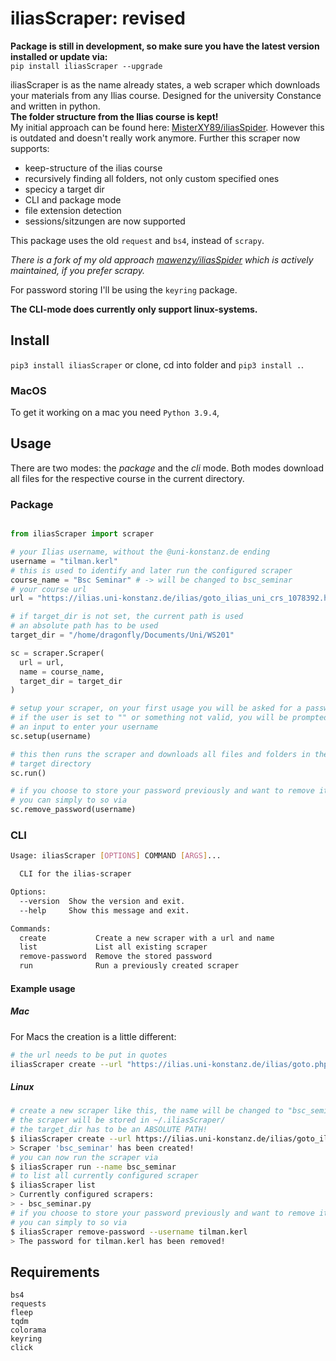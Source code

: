 # iliasScraper: revised

**Package is still in development, so make sure you have the latest version installed or update via:** <br>
`pip install iliasScraper --upgrade`

iliasScraper is as the name already states, a web scraper which downloads your
materials from any Ilias course. Designed for the university Constance and written in python. <br>
**The folder structure from the Ilias course is kept!** <br>
My initial approach can be found here: [MisterXY89/iliasSpider](https://github.com/MisterXY89/iliasSpider). However this is outdated and doesn't really work anymore. Further this scraper
now supports:
  - keep-structure of the ilias course
  - recursively finding all folders, not only custom specified ones
  - specicy a target dir
  - CLI and package mode
  - file extension detection
  - sessions/sitzungen are now supported

This package uses the old `request` and `bs4`, instead of `scrapy`.

*There is a fork of my old approach [mawenzy/iliasSpider](https://github.com/mawenzy/iliasSpider)
which is actively maintained, if you prefer scrapy.*

For password storing I'll be using the `keyring` package.

**The CLI-mode does currently only support linux-systems.**

## Install

`pip3 install iliasScraper`
or clone, cd into folder and `pip3 install .`.

### MacOS
To get it working on a mac you need `Python 3.9.4`,

## Usage
There are two modes: the *package* and the *cli* mode. Both modes download all files for the respective course in the current directory.


### Package

```python

from iliasScraper import scraper

# your Ilias username, without the @uni-konstanz.de ending
username = "tilman.kerl"
# this is used to identify and later run the configured scraper
course_name = "Bsc Seminar" # -> will be changed to bsc_seminar
# your course url
url = "https://ilias.uni-konstanz.de/ilias/goto_ilias_uni_crs_1078392.html"

# if target_dir is not set, the current path is used
# an absolute path has to be used
target_dir = "/home/dragonfly/Documents/Uni/WS201"

sc = scraper.Scraper(
  url = url,
  name = course_name,
  target_dir = target_dir
)

# setup your scraper, on your first usage you will be asked for a password
# if the user is set to "" or something not valid, you will be prompted
# an input to enter your username
sc.setup(username)

# this then runs the scraper and downloads all files and folders in the
# target directory
sc.run()

# if you choose to store your password previously and want to remove it,
# you can simply to so via
sc.remove_password(username)
```


### CLI
```bash
Usage: iliasScraper [OPTIONS] COMMAND [ARGS]...

  CLI for the ilias-scraper

Options:
  --version  Show the version and exit.
  --help     Show this message and exit.

Commands:
  create           Create a new scraper with a url and name
  list             List all existing scraper
  remove-password  Remove the stored password
  run              Run a previously created scraper
```
#### Example usage

##### Mac

For Macs the creation is a little different:

```bash
# the url needs to be put in quotes
iliasScraper create --url "https://ilias.uni-konstanz.de/ilias/goto.php?target=crs_1186878" --username tilman.kerl --course-name "Vertragsrecht" --target-dir "/Users/tilman/Desktop/UNI/Jura"
```

##### Linux

```bash
# create a new scraper like this, the name will be changed to "bsc_seminar"
# the scraper will be stored in ~/.iliasScraper/
# the target_dir has to be an ABSOLUTE PATH!
$ iliasScraper create --url https://ilias.uni-konstanz.de/ilias/goto_ilias_uni_crs_1078392.html --username tilman.kerl --course-name "bsc seminar" --target-dir /home/dragonfly/Documents/Uni/WS201
> Scraper 'bsc_seminar' has been created!
# you can now run the scraper via
$ iliasScraper run --name bsc_seminar
# to list all currently configured scraper
$ iliasScraper list
> Currently configured scrapers:
> - bsc_seminar.py
# if you choose to store your password previously and want to remove it,
# you can simply to so via
$ iliasScraper remove-password --username tilman.kerl
> The password for tilman.kerl has been removed!
```



## Requirements
```
bs4
requests
fleep
tqdm
colorama
keyring
click
```
